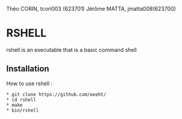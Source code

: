 Théo CORIN, tcori003 (623701)
Jérôme MATTA, jmatta008(623700)

RSHELL
==============

rshell is an executable that is a basic command shell

Installation
---------------
How to use rshell :

	* git clone https://github.com/oeeht/
	* cd rshell
	* make
	* bin/rshell